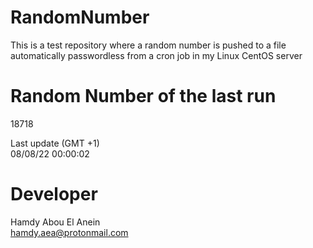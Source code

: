 # RandomNumber    
This is a test repository where a random number is pushed to a file automatically passwordless from a cron job in my Linux CentOS server    
# Random Number of the last run   
18718
      
Last update (GMT +1)    
08/08/22 00:00:02
# Developer    
Hamdy Abou El Anein   
hamdy.aea@protonmail.com
